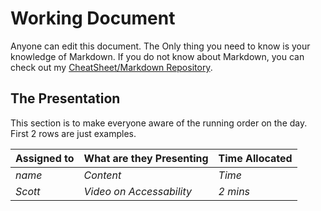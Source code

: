 <link rel="stylesheet" type="text/css" href="styles.css">

# <div id="main-header">Working Document</div>

Anyone can edit this document. The Only thing you need to know is your knowledge of Markdown. If you do not know about Markdown, you can check out my [CheatSheet/Markdown Repository](https://github.com/Scott-oustudent/Cheat-Sheets/blob/main/Markdown.md). 

## The Presentation 
This section is to make everyone aware of the running order on the day. First 2 rows are just examples.

| Assigned to | What are they Presenting | Time Allocated |
|---|---|---|
| _name_ | _Content_ | _Time_ |
| _Scott_ | _Video on Accessability_ | _2 mins_ |



